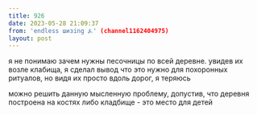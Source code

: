 ```yaml
---
title: 926
date: 2023-05-28 21:09:37
from: 'endless шизing ⍼' (channel1162404975)
layout: post
---
```


я не понимаю зачем нужны песочницы по всей деревне. увидев их возле клабища, я сделал вывод что это нужно для похоронных ритуалов, но видя их просто вдоль дорог, я теряюсь

можно решить данную мысленную проблему, допустив, что деревня построена на костях либо кладбище - это место для детей
